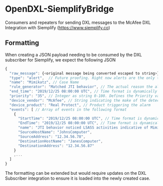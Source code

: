 # OpenDXL-SiemplifyBridge
Consumers and repeaters for sending DXL messages to the McAfee DXL Integration with Siemplify (https://www.siemplify.co)

## Formatting
When creating a JSON payload needing to be consumed by the DXL subscriber for Siemplify, we expect the following JSON
``` js
{
  "raw_message": {<original message being converted escaped to string>},
  "type": "alert",  // Future proofing. Right now alerts are the only types for creating cases
  "name": "Mimikatz", // Case Name
  "rule_generator": "Matched JTI behavior", // The actual reason the alert/case was created
  "end_time": "2019/12/25 08:00:00 UTC", // Time format is dynamically parsed on the subscriber so no fear
  "priority": "35", // Integer as string 0-100. Defines the Priority value for the Case to be created
  "device_vendor": "McAfee", // String indicating the make of the detecting alarm generator
  "device_product": "Real Protect", // Product triggering the alarm
  "events": [ // Array of events in the following format
    {
      "StartTime": "2019/12/25 08:00:00 UTC", // Time format is dynamically parsed on the subscriber so no fear
      "EndTime": "2019/12/25 08:00:00 UTC", // Time format is dynamically parsed on the subscriber so no fear
      "name": "JTI behavior noticed LSASS activities indicative of Mimikatz", // event name from the originating product
      "SourceHostName": "JohnsComputer",
      "SourceAddress": "12.34.56.78",
      "DestinationHostName": "JanesComputer",
      "DestinationAddress": "12.34.56.87"
    }
    ,...
  ]
}
```
The formatting can be extended but would require updates on the DXL Subscriber integration to ensure it is loaded into the newly created case.

##
